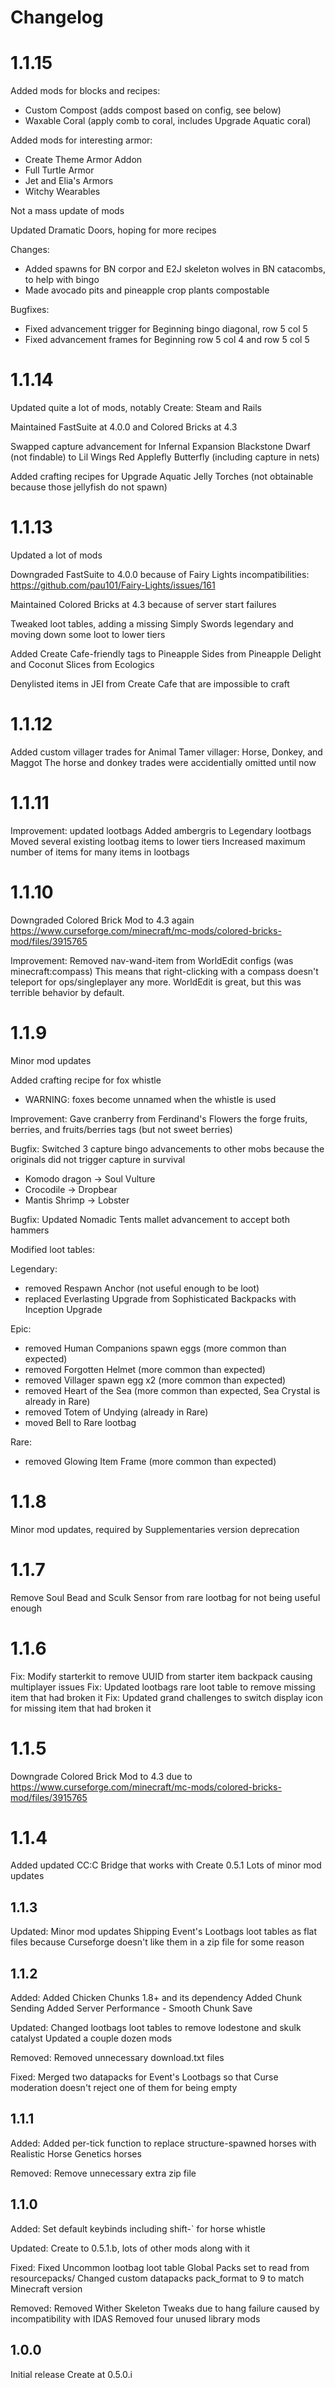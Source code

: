 # Changelog

# 1.1.15

Added mods for blocks and recipes:
- Custom Compost (adds compost based on config, see below)
- Waxable Coral (apply comb to coral, includes Upgrade Aquatic coral)

Added mods for interesting armor:
- Create Theme Armor Addon
- Full Turtle Armor
- Jet and Elia's Armors
- Witchy Wearables

Not a mass update of mods

Updated Dramatic Doors, hoping for more recipes

Changes:
- Added spawns for BN corpor and E2J skeleton wolves in BN catacombs, to help with bingo
- Made avocado pits and pineapple crop plants compostable

Bugfixes:
- Fixed advancement trigger for Beginning bingo diagonal, row 5 col 5
- Fixed advancement frames for Beginning row 5 col 4 and row 5 col 5


# 1.1.14

Updated quite a lot of mods, notably Create: Steam and Rails

Maintained FastSuite at 4.0.0 and Colored Bricks at 4.3

Swapped capture advancement for Infernal Expansion Blackstone Dwarf (not findable) to Lil Wings Red Applefly Butterfly (including capture in nets)

Added crafting recipes for Upgrade Aquatic Jelly Torches (not obtainable because those jellyfish do not spawn)


# 1.1.13

Updated a lot of mods

Downgraded FastSuite to 4.0.0 because of Fairy Lights incompatibilities: 
https://github.com/pau101/Fairy-Lights/issues/161

Maintained Colored Bricks at 4.3 because of server start failures

Tweaked loot tables, adding a missing Simply Swords legendary and moving down some loot to lower tiers

Added Create Cafe-friendly tags to Pineapple Sides from Pineapple Delight and Coconut Slices from Ecologics

Denylisted items in JEI from Create Cafe that are impossible to craft


# 1.1.12

Added custom villager trades for Animal Tamer villager: Horse, Donkey, and Maggot
The horse and donkey trades were accidentially omitted until now


# 1.1.11

Improvement: updated lootbags
Added ambergris to Legendary lootbags
Moved several existing lootbag items to lower tiers
Increased maximum number of items for many items in lootbags


# 1.1.10

Downgraded Colored Brick Mod to 4.3 again https://www.curseforge.com/minecraft/mc-mods/colored-bricks-mod/files/3915765

Improvement: Removed nav-wand-item from WorldEdit configs (was minecraft\:compass)
This means that right-clicking with a compass doesn't teleport for ops/singleplayer any more.
WorldEdit is great, but this was terrible behavior by default.


# 1.1.9

Minor mod updates

Added crafting recipe for fox whistle
- WARNING: foxes become unnamed when the whistle is used

Improvement: Gave cranberry from Ferdinand's Flowers the forge fruits, berries, and fruits/berries tags
(but not sweet berries)

Bugfix: Switched 3 capture bingo advancements to other mobs because the originals did not trigger capture in survival
- Komodo dragon -> Soul Vulture
- Crocodile -> Dropbear
- Mantis Shrimp -> Lobster

Bugfix: Updated Nomadic Tents mallet advancement to accept both hammers

Modified loot tables:

Legendary:
- removed Respawn Anchor (not useful enough to be loot)
- replaced Everlasting Upgrade from Sophisticated Backpacks with Inception Upgrade

Epic:
- removed Human Companions spawn eggs (more common than expected)
- removed Forgotten Helmet (more common than expected)
- removed Villager spawn egg x2 (more common than expected)
- removed Heart of the Sea (more common than expected, Sea Crystal is already in Rare)
- removed Totem of Undying (already in Rare)
- moved Bell to Rare lootbag

Rare:
- removed Glowing Item Frame (more common than expected)


# 1.1.8

Minor mod updates, required by Supplementaries version deprecation

# 1.1.7

Remove Soul Bead and Sculk Sensor from rare lootbag for not being useful enough

# 1.1.6

Fix: Modify starterkit to remove UUID from starter item backpack causing multiplayer issues
Fix: Updated lootbags rare loot table to remove missing item that had broken it
Fix: Updated grand challenges to switch display icon for missing item that had broken it

# 1.1.5

Downgrade Colored Brick Mod to 4.3 due to https://www.curseforge.com/minecraft/mc-mods/colored-bricks-mod/files/3915765

# 1.1.4

Added updated CC:C Bridge that works with Create 0.5.1
Lots of minor mod updates

## 1.1.3
Updated:
Minor mod updates
Shipping Event's Lootbags loot tables as flat files because Curseforge doesn't like them in a zip file for some reason


## 1.1.2
Added:
Added Chicken Chunks 1.8+ and its dependency
Added Chunk Sending
Added Server Performance - Smooth Chunk Save

Updated:
Changed lootbags loot tables to remove lodestone and skulk catalyst
Updated a couple dozen mods

Removed:
Removed unnecessary download.txt files

Fixed:
Merged two datapacks for Event's Lootbags so that Curse moderation doesn't reject one of them for being empty


## 1.1.1
Added:
Added per-tick function to replace structure-spawned horses with Realistic Horse Genetics horses

Removed:
Remove unnecessary extra zip file


## 1.1.0
Added:
Set default keybinds including shift-` for horse whistle

Updated:
Create to 0.5.1.b, lots of other mods along with it

Fixed:
Fixed Uncommon lootbag loot table
Global Packs set to read from resourcepacks/
Changed custom datapacks pack_format to 9 to match Minecraft version

Removed:
Removed Wither Skeleton Tweaks due to hang failure caused by incompatibility with IDAS
Removed four unused library mods

## 1.0.0
Initial release
Create at 0.5.0.i
